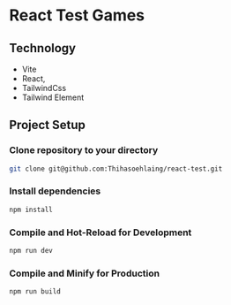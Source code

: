 # React Test Games

## Technology
- Vite
- React,
- TailwindCss
- Tailwind Element

## Project Setup

### Clone repository to your directory
```sh
git clone git@github.com:Thihasoehlaing/react-test.git
```

### Install dependencies
```sh
npm install
```

### Compile and Hot-Reload for Development

```sh
npm run dev
```

### Compile and Minify for Production

```sh
npm run build
```
